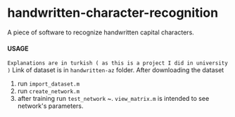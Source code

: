 # handwritten-character-recognition
A piece of software to recognize handwritten capital characters.

#### USAGE

`Explanations are in turkish ( as this is a project I did in university )`
  Link of dataset is in `handwritten-az` folder.
  After downloading the dataset 
  1. run `import_dataset.m`
  2. run `create_network.m`
  3. after training run `test_network`
  ~. `view_matrix.m` is intended to see network's parameters.